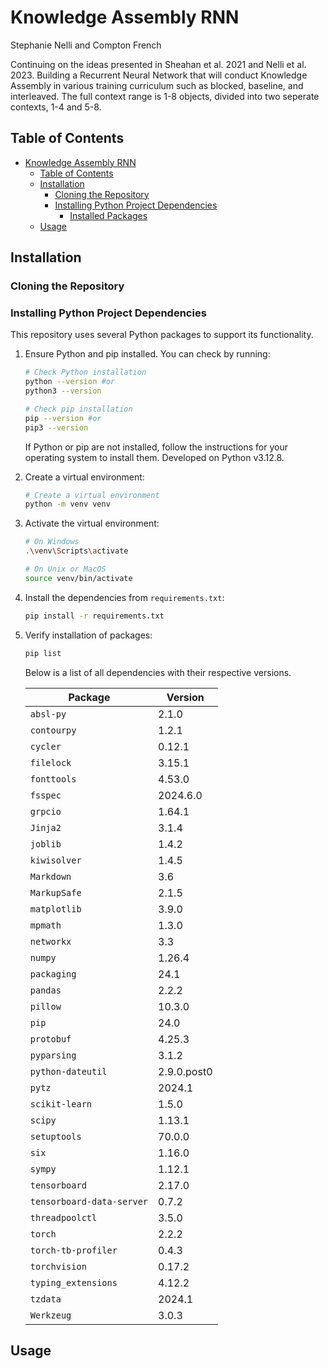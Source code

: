 # Knowledge Assembly RNN

Stephanie Nelli and Compton French

Continuing on the ideas presented in Sheahan et al. 2021 and Nelli et al. 2023. Building a Recurrent Neural Network that will conduct Knowledge Assembly in various training curriculum such as blocked, baseline, and interleaved. The full context range is 1-8 objects, divided into two seperate contexts, 1-4 and 5-8.

## Table of Contents

- [Knowledge Assembly RNN](#knowledge-assembly-rnn)
  - [Table of Contents](#table-of-contents)
  - [Installation](#installation)
    - [Cloning the Repository](#cloning-the-repository)
    - [Installing Python Project Dependencies](#installing-python-project-dependencies)
      - [Installed Packages](#installed-packages)
  - [Usage](#usage)

## Installation

### Cloning the Repository

### Installing Python Project Dependencies

This repository uses several Python packages to support its functionality. 

1. Ensure Python and pip installed. You can check by running:

    ```bash
    # Check Python installation
    python --version #or
    python3 --version

    # Check pip installation
    pip --version #or
    pip3 --version
    ```

    If Python or pip are not installed, follow the instructions for your operating system to install them. Developed on Python v3.12.8.

2. Create a virtual environment:

    ```bash
    # Create a virtual environment
    python -m venv venv
    ```

3. Activate the virtual environment:

    ```bash
    # On Windows
    .\venv\Scripts\activate

    # On Unix or MacOS
    source venv/bin/activate
    ```

4. Install the dependencies from `requirements.txt`:

    ```bash
    pip install -r requirements.txt
    ```

5. Verify installation of packages:

    ```bash
    pip list
    ```

    Below is a list of all dependencies with their respective versions.

    | Package                   | Version    |
    |---------------------------|------------|
    | `absl-py`                 | 2.1.0      |
    | `contourpy`               | 1.2.1      |
    | `cycler`                  | 0.12.1     |
    | `filelock`                | 3.15.1     |
    | `fonttools`               | 4.53.0     |
    | `fsspec`                  | 2024.6.0   |
    | `grpcio`                  | 1.64.1     |
    | `Jinja2`                  | 3.1.4      |
    | `joblib`                  | 1.4.2      |
    | `kiwisolver`              | 1.4.5      |
    | `Markdown`                | 3.6        |
    | `MarkupSafe`              | 2.1.5      |
    | `matplotlib`              | 3.9.0      |
    | `mpmath`                  | 1.3.0      |
    | `networkx`                | 3.3        |
    | `numpy`                   | 1.26.4     |
    | `packaging`               | 24.1       |
    | `pandas`                  | 2.2.2      |
    | `pillow`                  | 10.3.0     |
    | `pip`                     | 24.0       |
    | `protobuf`                | 4.25.3     |
    | `pyparsing`               | 3.1.2      |
    | `python-dateutil`         | 2.9.0.post0|
    | `pytz`                    | 2024.1     |
    | `scikit-learn`            | 1.5.0      |
    | `scipy`                   | 1.13.1     |
    | `setuptools`              | 70.0.0     |
    | `six`                     | 1.16.0     |
    | `sympy`                   | 1.12.1     |
    | `tensorboard`             | 2.17.0     |
    | `tensorboard-data-server` | 0.7.2      |
    | `threadpoolctl`           | 3.5.0      |
    | `torch`                   | 2.2.2      |
    | `torch-tb-profiler`       | 0.4.3      |
    | `torchvision`             | 0.17.2     |
    | `typing_extensions`       | 4.12.2     |
    | `tzdata`                  | 2024.1     |
    | `Werkzeug`                | 3.0.3      |

## Usage
